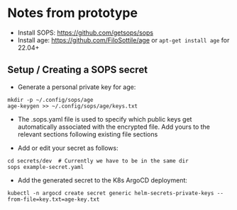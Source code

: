 Notes from prototype
====================

- Install SOPS: https://github.com/getsops/sops
- Install age: https://github.com/FiloSottile/age or `apt-get install age` for 22.04+

Setup / Creating a SOPS secret
------------------------------

- Generate a personal private key for age:
```
mkdir -p ~/.config/sops/age
age-keygen >> ~/.config/sops/age/keys.txt
```

- The .sops.yaml file is used to specify which public keys get automatically associated
  with the encrypted file. Add yours to the relevant sections following existing file sections

- Add or edit your secret as follows:
```
cd secrets/dev  # Currently we have to be in the same dir
sops example-secret.yaml
```

- Add the generated secret to the K8s ArgoCD deployment:
```
kubectl -n argocd create secret generic helm-secrets-private-keys --from-file=key.txt=age-key.txt
```